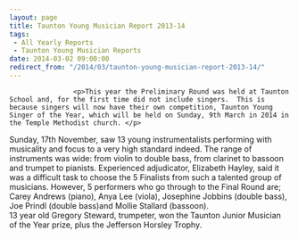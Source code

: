 ```yaml
---
layout: page
title: Taunton Young Musician Report 2013-14
tags: 
 - All Yearly Reports
 - Taunton Young Musician Reports
date: 2014-03-02 09:00:00
redirect_from: "/2014/03/taunton-young-musician-report-2013-14/"
---
```

<section>

                    
                    <p>This year the Preliminary Round was held at Taunton School and, for the first time did not include singers.  This is because singers will now have their own competition, Taunton Young Singer of the Year, which will be held on Sunday, 9th March in 2014 in the Temple Methodist church. </p>
<p>Sunday, 17th November, saw 13 young instrumentalists performing with musicality  and focus to a very high standard indeed.  The range of instruments was wide: from violin to double bass, from clarinet to bassoon and trumpet to pianists.  Experienced adjudicator, Elizabeth Hayley, said it was a difficult task to choose the 5 Finalists from such a talented group of musicians. However, 5 performers who go through to the Final Round are; Carey Andrews (piano), Anya Lee (viola), Josephine Jobbins (double bass), Joe Prindl (double bass)and Mollie Stallard (bassoon).<br />
13 year old Gregory Steward, trumpeter, won the Taunton Junior Musician of the Year prize, plus the Jefferson Horsley Trophy.</p>

                
</section>
